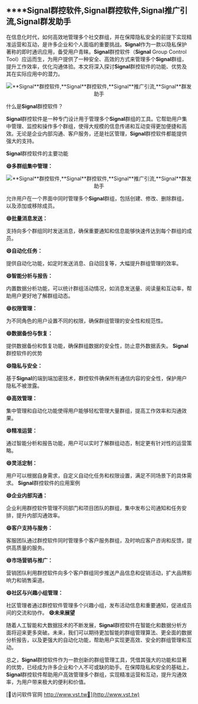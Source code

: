 ## ****Signal**群控软件,**Signal**群控软件,**Signal**推广引流,**Signal**群发助手**

在信息化时代，如何高效地管理多个社交群组，并在保障隐私安全的前提下实现精准运营和互动，是许多企业和个人面临的重要挑战。**Signal**作为一款以隐私保护著称的即时通讯应用，备受用户青睐。**Signal**群控软件（**Signal** Group Control Tool）应运而生，为用户提供了一种安全、高效的方式来管理多个**Signal**群组，提升工作效率，优化沟通体验。本文将深入探讨**Signal**群控软件的功能、优势及其在实际应用中的潜力。

 <center><img src="https://vst.tw/MP4/tuiguang/png/2.png" alt="**Signal**群控软件,**Signal**群控软件,**Signal**推广引流,**Signal**群发助手"></center>

什么是**Signal**群控软件？

**Signal**群控软件是一种专门设计用于管理多个**Signal**群组的工具。它帮助用户集中管理、监控和操作多个群组，使得大规模的信息传递和互动变得更加便捷和高效。无论是企业内部沟通、客户服务，还是社区管理，**Signal**群控软件都能提供强大的支持。

**Signal**群控软件的主要功能

**😄多群组集中管理：**

 <center><img src="https://vst.tw/MP4/tuiguang/png/6.png" alt="**Signal**群控软件,**Signal**群控软件,**Signal**推广引流,**Signal**群发助手"></center>

允许用户在一个界面中同时管理多个**Signal**群组，包括创建、修改、删除群组，以及添加或移除成员。

**😄批量消息发送：**

支持向多个群组同时发送消息，确保重要通知和信息能够快速传达到每个群组的成员。

**😄自动化任务：**

提供自动化功能，如定时发送消息、自动回复等，大幅提升群组管理的效率。

**😄智能分析与报告：**

内置数据分析功能，可以统计群组活动情况，如消息发送量、阅读量和互动率，帮助用户更好地了解群组动态。

**😄权限管理：**

为不同角色的用户设置不同的权限，确保群组管理的安全性和规范性。

**😄数据备份与恢复：**

提供数据备份和恢复功能，确保群组数据的安全性，防止意外数据丢失。
**Signal**群控软件的优势

**😄隐私与安全：**

基于**Signal**的端到端加密技术，群控软件确保所有通信内容的安全性，保护用户隐私不被泄露。

**😄高效管理：**

集中管理和自动化功能使得用户能够轻松管理大量群组，提高工作效率和沟通效果。

**😄精准运营：**

通过智能分析和报告功能，用户可以实时了解群组动态，制定更有针对性的运营策略。

**😄灵活定制：**

用户可以根据自身需求，自定义自动化任务和权限设置，满足不同场景下的具体需求。
**Signal**群控软件的应用案例

**😄企业内部沟通：**

企业利用群控软件管理不同部门和项目团队的群组，集中发布公司通知和任务安排，提升内部沟通效率。

**😄客户支持与服务：**

客服团队通过群控软件同时管理多个客户服务群组，及时响应客户咨询和反馈，提供高质量的服务。

**😄市场营销与推广：**

营销团队利用群控软件向多个客户群组同步推送产品信息和促销活动，扩大品牌影响力和销售渠道。

**😄社区与兴趣小组管理：**

社区管理者通过群控软件管理多个兴趣小组，发布活动信息和重要通知，促进成员间的交流和协作。
**😄未来展望**

随着人工智能和大数据技术的不断发展，**Signal**群控软件在智能化和数据分析方面将迎来更多突破。未来，我们可以期待更加智能的群组管理算法、更全面的数据分析报告，以及更强大的自动化功能，帮助用户实现更高效、安全的群组管理和互动。

总之，**Signal**群控软件作为一款创新的群组管理工具，凭借其强大的功能和显著的优势，已经成为许多企业和个人不可或缺的助手。在保障隐私和安全的基础上，**Signal**群控软件帮助用户高效管理多个群组，实现精准运营和互动，提升沟通效率，为用户带来极大的便利和价值。


[👻访问软件官网 http://www.vst.tw👻](http://www.vst.tw)
